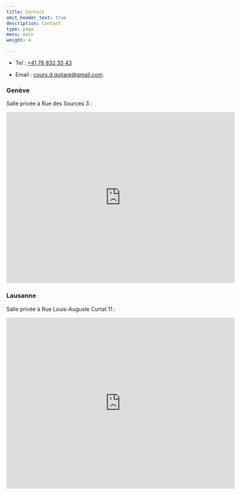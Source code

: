 ```yaml
---
title: Contact
omit_header_text: true
description: Contact
type: page
menu: main
weight: 4

---
```


* Tel : <a href="tel:+4178-832-33-43">+41 78 832 33 43</a>

* Email : cours.d.guitare@gmail.com.

<h3>Genève</h3>

Salle privée à Rue des Sources 3 :

<iframe
src="https://www.google.com/maps/embed?pb=!1m18!1m12!1m3!1d2761.7169253225165!2d6.141354315405678!3d46.19619149232261!2m3!1f0!2f0!3f0!3m2!1i1024!2i768!4f13.1!3m3!1m2!1s0x478c7ad4eb4d1a7d%3A0x5a436263f16aa6fd!2sRue%20des%20Sources%203%2C%201205%20Gen%C3%A8ve!5e0!3m2!1sen!2sch!4v1645638272083!5m2!1sen!2sch"
width="600" height="450" style="border:0;" allowfullscreen=""
loading="lazy"></iframe>

<h3>Lausanne</h3>

Salle privée à Rue Louis-Auguste Curtat 11 :

<iframe src="https://www.google.com/maps/embed?pb=!1m18!1m12!1m3!1d2745.2176346477945!2d6.634672551566572!3d46.523595079025306!2m3!1f0!2f0!3f0!3m2!1i1024!2i768!4f13.1!3m3!1m2!1s0x478c2e36d195f9a3%3A0xe446a730ce1c2c92!2sRodrigo%20Valenzuela%20Cours%20De%20Guitare%20-%20Lausanne!5e0!3m2!1sen!2sch!4v1645205014654!5m2!1sen!2sch" width="600" height="450" style="border:0;" allowfullscreen="" loading="lazy"></iframe>

